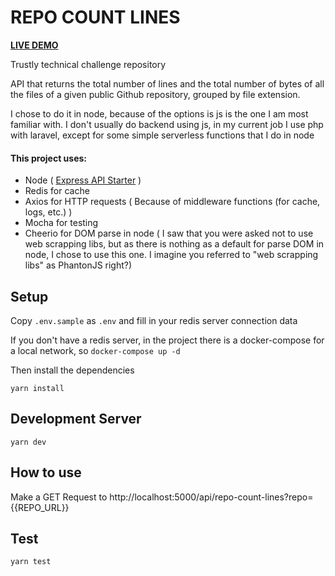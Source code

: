 # REPO COUNT LINES 
[__LIVE DEMO__](https://count-repo-lines.herokuapp.com/api/repo-count-lines?repo=https://github.com/laravel/forge-monitor)


Trustly technical challenge repository

API that returns the total number of lines and the total number of bytes of all the files of a given public Github repository, grouped by file extension.

I chose to do it in node, because of the options is js is the one I am most familiar with. I don't usually do backend using js, in my current job I use php with laravel, except for some simple serverless functions that I do in node
#### This project uses:
- Node ( [Express API Starter](https://github.com/w3cj/express-api-starter) )
- Redis for cache
- Axios for HTTP requests ( Because of middleware functions (for cache, logs, etc.) )
- Mocha for testing
- Cheerio for DOM parse in node ( I saw that you were asked not to use web scrapping libs, but as there is nothing as a default for parse DOM in node, I chose to use this one. I imagine you referred to "web scrapping libs" as PhantonJS right?)


## Setup

Copy ``.env.sample`` as ``.env`` and fill in your redis server connection data  

If you don't have a redis server, in the project there is a docker-compose for a local network, so `docker-compose up -d`  

Then install the dependencies

```
yarn install
```

## Development Server

```
yarn dev
```

## How to use

Make a GET Request to http://localhost:5000/api/repo-count-lines?repo={{REPO_URL}}

## Test

```
yarn test
```

